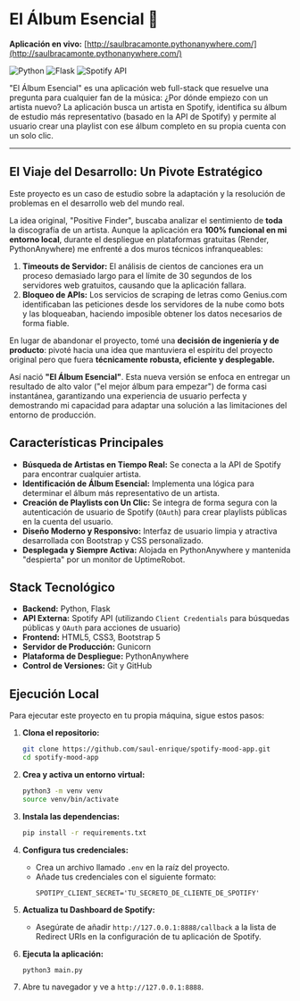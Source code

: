 # El Álbum Esencial 🎵

**Aplicación en vivo:** [http://saulbracamonte.pythonanywhere.com/](http://saulbracamonte.pythonanywhere.com/)

![Python](https://img.shields.io/badge/python-3.10+-blue.svg)
![Flask](https://img.shields.io/badge/flask-%23000.svg?style=for-the-badge&logo=flask&logoColor=white)
![Spotify API](https://img.shields.io/badge/Spotify-1ED760?style=for-the-badge&logo=spotify&logoColor=white)

"El Álbum Esencial" es una aplicación web full-stack que resuelve una pregunta para cualquier fan de la música: ¿Por dónde empiezo con un artista nuevo? La aplicación busca un artista en Spotify, identifica su álbum de estudio más representativo (basado en la API de Spotify) y permite al usuario crear una playlist con ese álbum completo en su propia cuenta con un solo clic.

---

## El Viaje del Desarrollo: Un Pivote Estratégico

Este proyecto es un caso de estudio sobre la adaptación y la resolución de problemas en el desarrollo web del mundo real.

La idea original, "Positive Finder", buscaba analizar el sentimiento de **toda** la discografía de un artista. Aunque la aplicación era **100% funcional en mi entorno local**, durante el despliegue en plataformas gratuitas (Render, PythonAnywhere) me enfrenté a dos muros técnicos infranqueables:

1.  **Timeouts de Servidor:** El análisis de cientos de canciones era un proceso demasiado largo para el límite de 30 segundos de los servidores web gratuitos, causando que la aplicación fallara.
2.  **Bloqueo de APIs:** Los servicios de scraping de letras como Genius.com identificaban las peticiones desde los servidores de la nube como bots y las bloqueaban, haciendo imposible obtener los datos necesarios de forma fiable.

En lugar de abandonar el proyecto, tomé una **decisión de ingeniería y de producto**: pivoté hacia una idea que mantuviera el espíritu del proyecto original pero que fuera **técnicamente robusta, eficiente y desplegable.**

Así nació **"El Álbum Esencial"**. Esta nueva versión se enfoca en entregar un resultado de alto valor ("el mejor álbum para empezar") de forma casi instantánea, garantizando una experiencia de usuario perfecta y demostrando mi capacidad para adaptar una solución a las limitaciones del entorno de producción.

## Características Principales

*   **Búsqueda de Artistas en Tiempo Real:** Se conecta a la API de Spotify para encontrar cualquier artista.
*   **Identificación de Álbum Esencial:** Implementa una lógica para determinar el álbum más representativo de un artista.
*   **Creación de Playlists con Un Clic:** Se integra de forma segura con la autenticación de usuario de Spotify (`OAuth`) para crear playlists públicas en la cuenta del usuario.
*   **Diseño Moderno y Responsivo:** Interfaz de usuario limpia y atractiva desarrollada con Bootstrap y CSS personalizado.
*   **Desplegada y Siempre Activa:** Alojada en PythonAnywhere y mantenida "despierta" por un monitor de UptimeRobot.

## Stack Tecnológico

*   **Backend:** Python, Flask
*   **API Externa:** Spotify API (utilizando `Client Credentials` para búsquedas públicas y `OAuth` para acciones de usuario)
*   **Frontend:** HTML5, CSS3, Bootstrap 5
*   **Servidor de Producción:** Gunicorn
*   **Plataforma de Despliegue:** PythonAnywhere
*   **Control de Versiones:** Git y GitHub

## Ejecución Local

Para ejecutar este proyecto en tu propia máquina, sigue estos pasos:

1.  **Clona el repositorio:**
    ```bash
    git clone https://github.com/saul-enrique/spotify-mood-app.git
    cd spotify-mood-app
    ```
2.  **Crea y activa un entorno virtual:**
    ```bash
    python3 -m venv venv
    source venv/bin/activate
    ```
3.  **Instala las dependencias:**
    ```bash
    pip install -r requirements.txt
    ```
4.  **Configura tus credenciales:**
    *   Crea un archivo llamado `.env` en la raíz del proyecto.
    *   Añade tus credenciales con el siguiente formato:
        ```        SPOTIPY_CLIENT_ID='TU_ID_DE_CLIENTE_DE_SPOTIFY'
        SPOTIPY_CLIENT_SECRET='TU_SECRETO_DE_CLIENTE_DE_SPOTIFY'
        ```
5.  **Actualiza tu Dashboard de Spotify:**
    *   Asegúrate de añadir `http://127.0.0.1:8888/callback` a la lista de Redirect URIs en la configuración de tu aplicación de Spotify.

6.  **Ejecuta la aplicación:**
    ```bash
    python3 main.py
    ```
7.  Abre tu navegador y ve a `http://127.0.0.1:8888`.